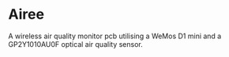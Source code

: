 # Airee
A wireless air quality monitor pcb utilising a WeMos D1 mini and a GP2Y1010AU0F optical air quality sensor.
